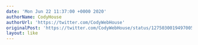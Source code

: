 ```yaml
---
date: 'Mon Jun 22 11:37:00 +0000 2020'
authorName: CodyHouse
authorUrl: 'https://twitter.com/CodyWebHouse'
originalPost: 'https://twitter.com/CodyWebHouse/status/1275030019497005056'
layout: like
---
```

